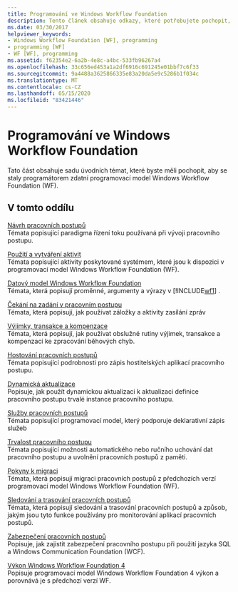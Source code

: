 ```yaml
---
title: Programování ve Windows Workflow Foundation
description: Tento článek obsahuje odkazy, které potřebujete pochopit, abyste se stali programovací model Windows Workflow Foundation zdatní programátorem.
ms.date: 03/30/2017
helpviewer_keywords:
- Windows Workflow Foundation [WF], programming
- programming [WF]
- WF [WF], programming
ms.assetid: f62354e2-6a2b-4e8c-a4bc-533fb96267a4
ms.openlocfilehash: 33c656ed453a1a2df6916c691245e01bbf7c6f33
ms.sourcegitcommit: 9a4488a3625866335e83a20da5e9c5286b1f034c
ms.translationtype: MT
ms.contentlocale: cs-CZ
ms.lasthandoff: 05/15/2020
ms.locfileid: "83421446"
---
```

# <a name="windows-workflow-foundation-programming"></a>Programování ve Windows Workflow Foundation
Tato část obsahuje sadu úvodních témat, které byste měli pochopit, aby se staly programátorem zdatní programovací model Windows Workflow Foundation (WF).  
  
## <a name="in-this-section"></a>V tomto oddílu  
 [Návrh pracovních postupů](designing-workflows.md)  
 Témata popisující paradigma řízení toku používaná při vývoji pracovního postupu.  
  
 [Použití a vytváření aktivit](using-and-creating-activities.md)  
 Témata popisující aktivity poskytované systémem, které jsou k dispozici v programovací model Windows Workflow Foundation (WF).  
  
 [Datový model Windows Workflow Foundation](data-model.md)  
 Témata, která popisují proměnné, argumenty a výrazy v [!INCLUDE[wf1](../../../includes/wf1-md.md)] .  
  
 [Čekání na zadání v pracovním postupu](waiting-for-input-in-a-workflow.md)  
 Témata, která popisují, jak používat záložky a aktivity zasílání zpráv  
  
 [Výjimky, transakce a kompenzace](exceptions-transactions-and-compensation.md)  
 Témata, která popisují, jak používat obslužné rutiny výjimek, transakce a kompenzaci ke zpracování běhových chyb.  
  
 [Hostování pracovních postupů](hosting-workflows.md)  
 Témata popisující podrobnosti pro zápis hostitelských aplikací pracovního postupu.  
  
 [Dynamická aktualizace](dynamic-update.md)  
 Popisuje, jak použít dynamickou aktualizaci k aktualizaci definice pracovního postupu trvalé instance pracovního postupu.  
  
 [Služby pracovních postupů](../wcf/feature-details/workflow-services.md)  
 Témata popisující programovací model, který podporuje deklarativní zápis služeb  
  
 [Trvalost pracovního postupu](workflow-persistence.md)  
 Témata popisující možnosti automatického nebo ručního uchování dat pracovního postupu a uvolnění pracovních postupů z paměti.  
  
 [Pokyny k migraci](migration-guidance.md)  
 Témata, která popisují migraci pracovních postupů z předchozích verzí programovací model Windows Workflow Foundation (WF).  
  
 [Sledování a trasování pracovních postupů](workflow-tracking-and-tracing.md)  
 Témata, která popisují sledování a trasování pracovních postupů a způsob, jakým jsou tyto funkce používány pro monitorování aplikací pracovních postupů.  
  
 [Zabezpečení pracovních postupů](workflow-security.md)  
 Popisuje, jak zajistit zabezpečení pracovního postupu při použití jazyka SQL a Windows Communication Foundation (WCF).  
  
 [Výkon Windows Workflow Foundation 4](performance.md)  
 Popisuje programovací model Windows Workflow Foundation 4 výkon a porovnává je s předchozí verzí WF.

